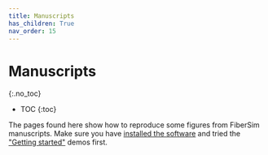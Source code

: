 ```yaml
---
title: Manuscripts
has_children: True
nav_order: 15
---
```


# Manuscripts
{:.no_toc}

* TOC
{:toc}

The pages found here show how to reproduce some figures from FiberSim manuscripts. Make sure you have [installed the software](../installation/installation.html) and tried the ["Getting started"](../demos/getting_started/getting_started.html) demos first. 


